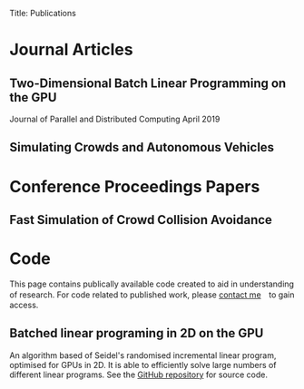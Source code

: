 Title: Publications

# Journal Articles

## Two-Dimensional Batch Linear Programming on the GPU
Journal of Parallel and Distributed Computing
April 2019


## Simulating Crowds and Autonomous Vehicles

# Conference Proceedings Papers

## Fast Simulation of Crowd Collision Avoidance

# Code
This page contains publically available code created to aid in understanding of research. For code related to published work, please [contact me](mailto:j.a.charlton@sheffield.ac.uk)　to gain access.

## Batched linear programing in 2D on the GPU

An algorithm based of Seidel's randomised incremental linear program, optimised for GPUs in 2D. It is able to efficiently solve large numbers of different linear programs. See the [GitHub repository](https://github.com/coolmule0/LP) for source code.
